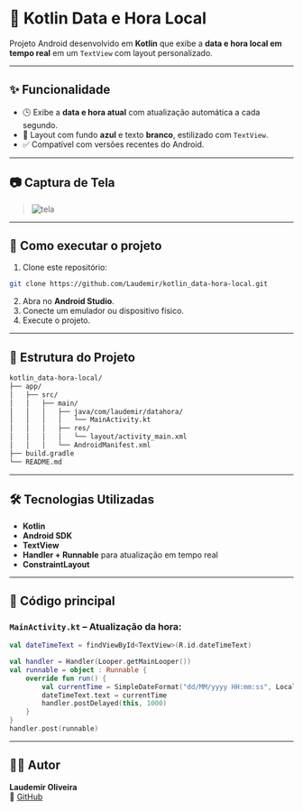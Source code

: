 # 📅 Kotlin Data e Hora Local

Projeto Android desenvolvido em **Kotlin** que exibe a **data e hora local em tempo real** em um `TextView` com layout personalizado.

---

## ✨ Funcionalidade

- 🕒 Exibe a **data e hora atual** com atualização automática a cada segundo.
- 🎨 Layout com fundo **azul** e texto **branco**, estilizado com `TextView`.
- ✅ Compatível com versões recentes do Android.

---

## 📷 Captura de Tela

> ![tela](https://github.com/user-attachments/assets/ec1a8dab-3665-4747-bb90-c39e8c872315)


---

## 🚀 Como executar o projeto

1. Clone este repositório:

```bash
git clone https://github.com/Laudemir/kotlin_data-hora-local.git
```

2. Abra no **Android Studio**.
3. Conecte um emulador ou dispositivo físico.
4. Execute o projeto.

---

## 🧱 Estrutura do Projeto

```bash
kotlin_data-hora-local/
├── app/
│   ├── src/
│   │   ├── main/
│   │   │   ├── java/com/laudemir/datahora/
│   │   │   │   └── MainActivity.kt
│   │   │   ├── res/
│   │   │   │   └── layout/activity_main.xml
│   │   │   └── AndroidManifest.xml
├── build.gradle
└── README.md
```

---

## 🛠️ Tecnologias Utilizadas

- **Kotlin**
- **Android SDK**
- **TextView**
- **Handler + Runnable** para atualização em tempo real
- **ConstraintLayout**

---

## 📄 Código principal

### `MainActivity.kt` – Atualização da hora:

```kotlin
val dateTimeText = findViewById<TextView>(R.id.dateTimeText)

val handler = Handler(Looper.getMainLooper())
val runnable = object : Runnable {
    override fun run() {
        val currentTime = SimpleDateFormat("dd/MM/yyyy HH:mm:ss", Locale.getDefault()).format(Date())
        dateTimeText.text = currentTime
        handler.postDelayed(this, 1000)
    }
}
handler.post(runnable)
```

---

## 🧑‍💻 Autor

**Laudemir Oliveira**  
🔗 [GitHub](https://github.com/Laudemir)
